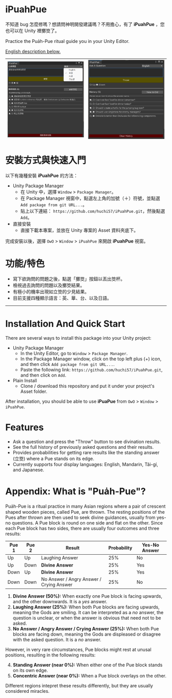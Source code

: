 # iPuahPue
不知道 bug 怎麼修嗎？想請問神明開發建議嗎？不用擔心，有了 **iPuahPue** ，您也可以在 Unity 裡擲筊了。

Practice the Pua̍h-Pue ritual guide you in your Unity Editor.

[English description below.](#installation-and-quick-start)

| <img src="Images/img-ipuahpue-example-zh.png" alt="Mandarin-screenshot" width="400"> | <img src="Images/img-ipuahpue-example-en.png" alt="English-screenshot" width="400"> |
| --- | --- |

# 安裝方式與快速入門
以下有幾種安裝 **iPuahPue** 的方法：
- Unity Package Manager
  - 在 Unity 中，選擇 `Window` > `Package Manager`。
  - 在 Package Manager 視窗中，點選左上角的加號（＋）符號，並點選 `Add package from git URL...`。
  - 貼上以下連結： `https://github.com/huchi57/iPuahPue.git`，然後點選 `Add`。
- 直接安裝
  - 直接下載本專案，並放在 Unity 專案的 Asset 資料夾底下。
 
完成安裝以後，選擇 `OwO` > `Window` > `iPuahPue` 來開啟 **iPuahPue** 視窗。

# 功能/特色
- 寫下欲詢問的問題之後，點選「擲筊」按鈕以丟出筊杯。
- 檢視過去詢問的問題以及擲筊結果。
- 有極小的機率出現如立筊的少見結果。
- 目前支援四種顯示語言：英、華、台、以及日語。

---

# Installation And Quick Start
There are several ways to install this package into your Unity project:
- Unity Package Manager
  - In the Unity Editor, go to `Window` > `Package Manager`.
  - In the Package Manager window, click on the top left plus (+) icon, and then click `Add package from git URL...`.
  - Paste the following link: `https://github.com/huchi57/iPuahPue.git`, and then click on `Add`.
- Plain Install
  - Clone / download this repository and put it under your project's Asset folder.

After installation, you should be able to use **iPuaPue** from `OwO` > `Window` > `iPuahPue`.

# Features
- Ask a question and press the "Throw" button to see divination results.
- See the full history of previously asked questions and their results.
- Provides probabilities for getting rare results like the standing answer (立筊) where a Pue stands on its edge.
- Currently supports four display languages: English, Mandarin, Tâi-gí, and Japanese.

# Appendix: What is "Pua̍h-Pue"?
Pua̍h-Pue is a ritual practice in many Asian regions where a pair of crescent shaped wooden pieces, called Pue, are thrown. The resting positions of the Pues after thrown are then used to seek divine guidances, usually from yes-no questions. A Pue block is round on one side and flat on the other. Since each Pue block has two sides, there are usually four outcomes and three results:

| Pue 1 | Pue 2 | Result | Probability | Yes-No Answer |
| --- | --- | --- | --- | --- |
| Up | Up | Laughing Answer | 25% | No |
| Up | Down | **Divine Answer** | 25% | Yes |
| Down | Up | **Divine Answer** | 25% | Yes |
| Down | Down | No Answer / Angry Answer / Crying Answer | 25% | No |

1. **Divine Answer (50%):** When exactly one Pue block is facing upwards, and the other downwards. It is a *yes* answer.
2. **Laughing Answer (25%):** When both Pue blocks are facing upwards, meaning the Gods are smiling. It can be interpreted as a *no* answer, the question is unclear, or when the answer is obvious that need not to be asked.
3. **No Answer / Angry Answer / Crying Answer (25%):** When both Pue blocks are facing down, meaning the Gods are displeased or disagree with the asked question. It is a *no* answer.

However, in very rare circumstances, Pue blocks might rest at unusal positions, resulting in the following results:

4. **Standing Answer (near 0%):** When either one of the Pue block stands on its own edge.
5. **Concentric Answer (near 0%):** When a Pue block overlays on the other.

Different regions intepret these results differently, but they are usually considered miracles.
